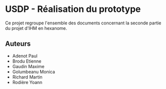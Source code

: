 USDP - Réalisation du prototype
===============================

Ce projet regroupe l'ensemble des documents concernant la seconde partie du projet d'IHM en hexanome.

Auteurs
-------

* Adenot Paul
* Brodu Etienne
* Gaudin Maxime
* Golumbeanu Monica
* Richard Martin
* Rodière Yoann

